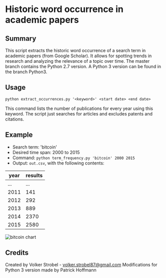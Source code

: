 # Historic word occurrence in academic papers

## Summary 

This script extracts the historic word occurrence of a search term in
academic papers (from Google Scholar). It allows for spotting trends
in research and analyzing the relevance of a topic over time. The master branch contains the Python 2.7 version. A Python 3 version can be found in the branch Python3.

## Usage

`python extract_occurrences.py '<keyword>' <start date> <end date>` 

This command lists the number of publications for every year using
this keyword. The script just searches for articles and excludes
patents and citations.

## Example

- Search term: 'bitcoin'
- Desired time span: 2000 to 2015
- Command: `python term_frequency.py 'bitcoin' 2000 2015` 
- Output: `out.csv`, with the following contents:

| year | results |
|------|---------
| ...  |    ...  |	|
| 2011 |    141  |
| 2012 |    292  |
| 2013 |    889  |
| 2014 |    2370 |
| 2015 |    2580 |


![bitcoin chart](https://raw.githubusercontent.com/Pold87/academic-keyword-occurrence/master/bitcoin_chart.png "bitcoin chart")
 
## Credits
Created by Volker Strobel - volker.strobel87@gmail.com
Modifications for Python 3 version made by Patrick Hoffmann
